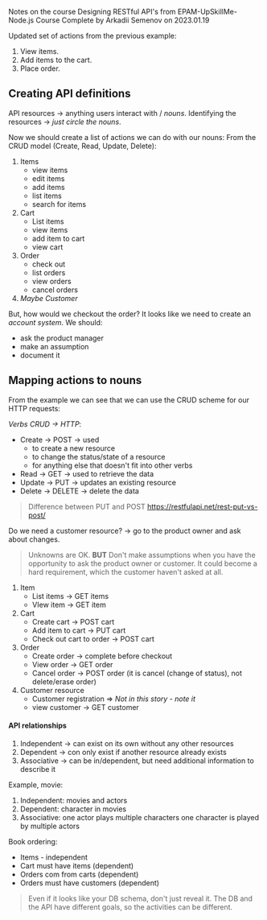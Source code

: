 Notes on the course Designing RESTful API's from EPAM-UpSkillMe-Node.js Course
Complete by Arkadii Semenov on 2023.01.19

Updated set of actions from the previous example:

1. View items.
2. Add items to the cart.
3. Place order.

## Creating API definitions

API resources -> anything users interact with / _nouns_.
Identifying the resources -> _just circle the nouns_.

Now we should create a list of actions we can do with our nouns:
From the CRUD model (Create, Read, Update, Delete):

1. Items
   - view items
   - edit items
   - add items
   - list items
   - search for items
2. Cart
   - List items
   - view items
   - add item to cart
   - view cart
3. Order
   - check out
   - list orders
   - view orders
   - cancel orders
4. _Maybe Customer_

But, how would we checkout the order?
It looks like we need to create an _account system_. We should:

- ask the product manager
- make an assumption
- document it

## Mapping actions to nouns

From the example we can see that we can use the CRUD scheme for our HTTP requests:

_Verbs_ _CRUD -> HTTP_:

- Create -> POST -> used
  - to create a new resource
  - to change the status/state of a resource
  - for anything else that doesn't fit into other verbs
- Read -> GET -> used to retrieve the data
- Update -> PUT -> updates an existing resource
- Delete -> DELETE -> delete the data

> Difference between PUT and POST
> https://restfulapi.net/rest-put-vs-post/

Do we need a customer resource? -> go to the product owner and ask about changes.

> Unknowns are OK.
> **BUT** Don't make assumptions when you have the opportunity to ask the product owner or customer. It could become a hard requirement, which the customer haven't asked at all.

1. Item
   - List items -> GET items
   - VIew item -> GET item
2. Cart
   - Create cart -> POST cart
   - Add item to cart -> PUT cart
   - Check out cart to order -> POST cart
3. Order
   - Create order -> complete before checkout
   - View order -> GET order
   - Cancel order -> POST order (it is cancel (change of status), not delete/erase order)
4. Customer resource
   - Customer registration => _Not in this story - note it_
   - view customer -> GET customer

#### API relationships

1. Independent -> can exist on its own without any other resources
2. Dependent -> con only exist if another resource already exists
3. Associative -> can be in/dependent, but need additional information to describe it

Example, movie:
1. Independent: movies and actors
2. Dependent: character in movies
3. Associative:
   one actor plays multiple characters
   one character is played by multiple actors

Book ordering:
- Items - independent
- Cart must have items (dependent)
- Orders com from carts (dependent)
- Orders must have customers (dependent)

> Even if it looks like your DB schema, don't just reveal it.
> The DB and the API have different goals, so the activities can be different.

